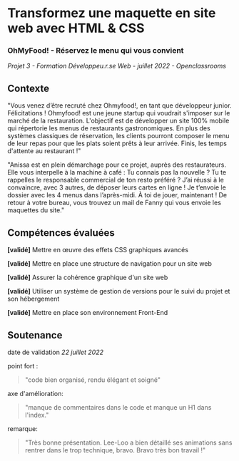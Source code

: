 # Transformez une maquette en site web avec HTML & CSS
### OhMyFood! - Réservez le menu qui vous convient
_Projet 3 - Formation Développeu.r.se Web - juillet 2022 - Openclassrooms_

## Contexte
"Vous venez d’être recruté chez Ohmyfood!, en tant que développeur junior. Félicitations !
Ohmyfood! est une jeune startup qui voudrait s'imposer sur le marché de la restauration. L'objectif est
de développer un site 100% mobile qui répertorie les menus de restaurants gastronomiques. En plus
des systèmes classiques de réservation, les clients pourront composer le menu de leur repas pour que
les plats soient prêts à leur arrivée. Finis, les temps d'attente au restaurant !"

"Anissa est en plein démarchage pour ce projet, auprès des restaurateurs. Elle vous interpelle à la
machine à café :
Tu connais pas la nouvelle ? Tu te rappelles le responsable commercial de ton resto préféré ? J’ai réussi
à le convaincre, avec 3 autres, de déposer leurs cartes en ligne ! Je t’envoie le dossier avec les 4
menus dans l’après-midi. À toi de jouer, maintenant !
De retour à votre bureau, vous trouvez un mail de Fanny qui vous envoie les maquettes du site."


## Compétences évaluées
**\[validé]** Mettre en œuvre des effets CSS graphiques avancés

**\[validé]** Mettre en place une structure de navigation pour un site web

**\[validé]** Assurer la cohérence graphique d'un site web

**\[validé]** Utiliser un système de gestion de versions pour le suivi du projet et son hébergement

**\[validé]** Mettre en place son environnement Front-End


## Soutenance
date de validation
_22 juillet 2022_

point fort :
>"code bien organisé, rendu élégant et soigné"

axe d'amélioration:
>"manque de commentaires dans le code et manque un H1 dans l'index."

remarque: 
>"Très bonne présentation. Lee-Loo a bien détaillé ses animations sans rentrer dans le trop technique, bravo.
> Bravo très bon travail !"
